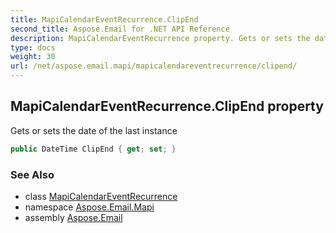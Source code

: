 ```yaml
---
title: MapiCalendarEventRecurrence.ClipEnd
second_title: Aspose.Email for .NET API Reference
description: MapiCalendarEventRecurrence property. Gets or sets the date of the last instance
type: docs
weight: 30
url: /net/aspose.email.mapi/mapicalendareventrecurrence/clipend/
---
```

## MapiCalendarEventRecurrence.ClipEnd property

Gets or sets the date of the last instance

```csharp
public DateTime ClipEnd { get; set; }
```

### See Also

* class [MapiCalendarEventRecurrence](../)
* namespace [Aspose.Email.Mapi](../../mapicalendareventrecurrence/)
* assembly [Aspose.Email](../../../)


